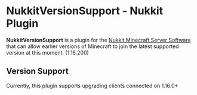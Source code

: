 # NukkitVersionSupport - Nukkit Plugin

**NukkitVersionSupport** is a plugin for the [Nukkit Minecraft Server Software](https://github.com/CloudburstMC/Nukkit) that can allow earlier versions of Minecraft to join the latest supported version at this moment. (1.16.200)

## Version Support

Currently, this plugin supports upgrading clients connected on 1.16.0+

<!-- TODO: Add a tutorial on how to add version support for future versions -->